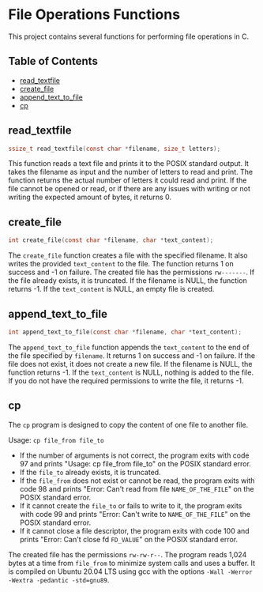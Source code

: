# File Operations Functions

This project contains several functions for performing file operations in C.

## Table of Contents

- [read_textfile](#read_textfile)
- [create_file](#create_file)
- [append_text_to_file](#append_text_to_file)
- [cp](#cp)

## read_textfile

```c
ssize_t read_textfile(const char *filename, size_t letters);
```

This function reads a text file and prints it to the POSIX standard output. It takes the filename as input and the number of letters to read and print. The function returns the actual number of letters it could read and print. If the file cannot be opened or read, or if there are any issues with writing or not writing the expected amount of bytes, it returns 0.

## create_file

```c
int create_file(const char *filename, char *text_content);
```

The `create_file` function creates a file with the specified filename. It also writes the provided `text_content` to the file. The function returns 1 on success and -1 on failure. The created file has the permissions `rw-------`. If the file already exists, it is truncated. If the filename is NULL, the function returns -1. If the `text_content` is NULL, an empty file is created.

## append_text_to_file

```c
int append_text_to_file(const char *filename, char *text_content);
```

The `append_text_to_file` function appends the `text_content` to the end of the file specified by `filename`. It returns 1 on success and -1 on failure. If the file does not exist, it does not create a new file. If the filename is NULL, the function returns -1. If the `text_content` is NULL, nothing is added to the file. If you do not have the required permissions to write the file, it returns -1.

## cp

The `cp` program is designed to copy the content of one file to another file.

Usage: `cp file_from file_to`

- If the number of arguments is not correct, the program exits with code 97 and prints "Usage: cp file_from file_to" on the POSIX standard error.
- If the `file_to` already exists, it is truncated.
- If the `file_from` does not exist or cannot be read, the program exits with code 98 and prints "Error: Can't read from file `NAME_OF_THE_FILE`" on the POSIX standard error.
- If it cannot create the `file_to` or fails to write to it, the program exits with code 99 and prints "Error: Can't write to `NAME_OF_THE_FILE`" on the POSIX standard error.
- If it cannot close a file descriptor, the program exits with code 100 and prints "Error: Can't close fd `FD_VALUE`" on the POSIX standard error.

The created file has the permissions `rw-rw-r--`. The program reads 1,024 bytes at a time from `file_from` to minimize system calls and uses a buffer. It is compiled on Ubuntu 20.04 LTS using gcc with the options `-Wall -Werror -Wextra -pedantic -std=gnu89`.

